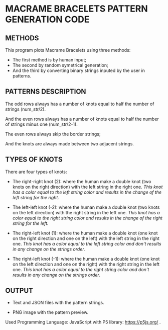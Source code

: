 # MACRAME BRACELETS PATTERN GENERATION CODE

## METHODS

This program plots Macrame Bracelets using three methods:

- The first method is by human input;
- The second by random symetrical generation;
- And the third by converting binary strings inputed by the user in patterns.

## PATTERNS DESCRIPTION

The odd rows always has a number of knots equal to half the number of strings (num_str/2).

And the even rows always has a number of knots equal to half the number of strings minus one (num_str/2-1).

The even rows always skip the border strings;

And the knots are always made between two adjacent strings.

## TYPES OF KNOTS

There are four types of knots:

- The right-right knot (2): where the human make a double knot (two knots on the right direction) with the left string in the right one.
*This knot has a color equal to the left string color and results in the change of the left string for the right.*

- The left-left knot (-2): where the human make a double knot (two knots on the left direction) with the right string in the left one. 
*This knot has a color equal to the right string color and results in the change of the right string for the left.*

- The right-left knot (1): where the human make a double knot (one knot on the right direction and one on the left) with the left string in the right one. 
*This knot has a color equal to the left string color and don't results in any change on the strings order.*

- The right-left knot (-1): where the human make a double knot (one knot on the left direction and one on the right) with the right string in the left one. 
*This knot has a color equal to the right string color and don't results in any change on the strings order.*


## OUTPUT
 
  - Text and JSON files with the pattern strings. 
  
  - PNG image with the pattern preview.

Used Programming Language: JavaScript with P5 library: https://p5js.org/ . 
